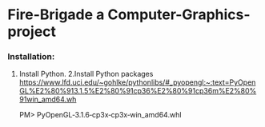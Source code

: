 # Fire-Brigade a Computer-Graphics-project

### Installation:

1. Install Python.
2.Install Python packages 
https://www.lfd.uci.edu/~gohlke/pythonlibs/#_pyopengl:~:text=PyOpenGL%E2%80%913.1.5%E2%80%91cp36%E2%80%91cp36m%E2%80%91win_amd64.wh

    PM> PyOpenGL‑3.1.6‑cp3x‑cp3x‑win_amd64.whl
    



